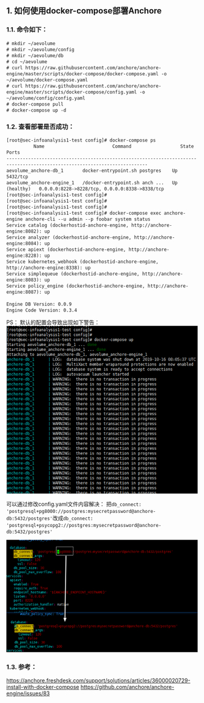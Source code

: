 ## 1. 如何使用docker-compose部署Anchore

### 1.1. 命令如下：
```
# mkdir ~/aevolume
# mkdir ~/aevolume/config
# mkdir ~/aevolume/db
# cd ~/aevolume
# curl https://raw.githubusercontent.com/anchore/anchore-engine/master/scripts/docker-compose/docker-compose.yaml -o ~/aevolume/docker-compose.yaml
# curl https://raw.githubusercontent.com/anchore/anchore-engine/master/scripts/docker-compose/config.yaml -o ~/aevolume/config/config.yaml
# docker-compose pull
# docker-compose up -d
```

### 1.2. 查看部署是否成功：

```
[root@sec-infoanalysis1-test config]# docker-compose ps
          Name                         Command                  State                           Ports                     
--------------------------------------------------------------------------------------------------------------------------
aevolume_anchore-db_1       docker-entrypoint.sh postgres    Up             5432/tcp                                      
aevolume_anchore-engine_1   /docker-entrypoint.sh anch ...   Up (healthy)   0.0.0.0:8228->8228/tcp, 0.0.0.0:8338->8338/tcp
[root@sec-infoanalysis1-test config]# 
[root@sec-infoanalysis1-test config]# 
[root@sec-infoanalysis1-test config]# 
[root@sec-infoanalysis1-test config]# docker-compose exec anchore-engine anchore-cli --u admin --p foobar system status
Service catalog (dockerhostid-anchore-engine, http://anchore-engine:8082): up
Service analyzer (dockerhostid-anchore-engine, http://anchore-engine:8084): up
Service apiext (dockerhostid-anchore-engine, http://anchore-engine:8228): up
Service kubernetes_webhook (dockerhostid-anchore-engine, http://anchore-engine:8338): up
Service simplequeue (dockerhostid-anchore-engine, http://anchore-engine:8083): up
Service policy_engine (dockerhostid-anchore-engine, http://anchore-engine:8087): up

Engine DB Version: 0.0.9
Engine Code Version: 0.3.4
```

PS：
默认的配置会导致出现如下警告：
![](_v_images/20200522164032162_18389.png)

可以通过修改config.yaml文件内容解决：
把`db_connect: 'postgresql+pg8000://postgres:mysecretpassword@anchore-db:5432/postgres'`改成`db_connect: 'postgresql+psycopg2://postgres:mysecretpassword@anchore-db:5432/postgres'`

![](_v_images/20200522164101762_1383.png)

### 1.3. 参考：
https://anchore.freshdesk.com/support/solutions/articles/36000020729-install-with-docker-compose
https://github.com/anchore/anchore-engine/issues/83